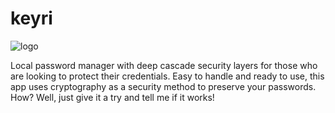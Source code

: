 # keyri

![logo](keiry/logo/Keyri_logo.png)

Local password manager with deep cascade security layers for those who are looking to protect their credentials. Easy to handle and ready to use, this app uses cryptography as a security method to preserve your passwords. How? Well, just give it a try and tell me if it works!
